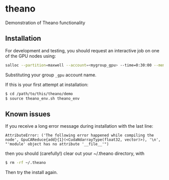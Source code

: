 # theano
Demonstration of Theano functionality 

## Installation 
For development and testing, you should request an interactive job on 
one of the GPU nodes using:
```bash
salloc --partition=maxwell --account=<mygroup_gpu> --time=0:30:00 --mem=50G --gres=gpu:1
```
Substituting your group `_gpu` account name.

If this is your first attempt at installation:
```bash
$ cd /path/to/this/theano/demo
$ source theano_env.sh theano_env
```

## Known issues
If you receive a long error message during installation with the last line: 
```
AttributeError: ('The following error happened while compiling the node', GpuCAReduce{add}{1}(<CudaNdarrayType(float32, vector)>), '\n', "'module' object has no attribute '__file__'")
```
then you should (carefully!) clear out your ~/.theano directory, with
```bash
$ rm -rf ~/.theano
```
Then try the install again.
